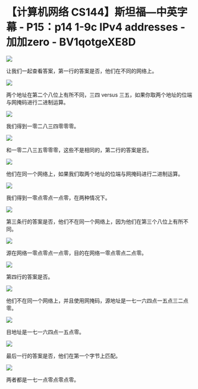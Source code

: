 # 【计算机网络 CS144】斯坦福—中英字幕 - P15：p14 1-9c  IPv4 addresses - 加加zero - BV1qotgeXE8D

![](img/4f49e289e9300d52a77869ce369808c9_0.png)

让我们一起查看答案，第一行的答案是否，他们在不同的网络上。

![](img/4f49e289e9300d52a77869ce369808c9_2.png)

两个地址在第二个八位上有所不同，三四 versus 三五，如果你取两个地址的位端与网掩码进行二进制运算。



![](img/4f49e289e9300d52a77869ce369808c9_4.png)

我们得到一零二八三四零零零。

![](img/4f49e289e9300d52a77869ce369808c9_6.png)

和一零二八三五零零零，这些不是相同的，第二行的答案是否。

![](img/4f49e289e9300d52a77869ce369808c9_8.png)

他们在同一个网络上，如果我们取两个地址的位端与网掩码进行二进制运算。

![](img/4f49e289e9300d52a77869ce369808c9_10.png)

我们得到一零点零点一点零，在两种情况下。

![](img/4f49e289e9300d52a77869ce369808c9_12.png)

第三条行的答案是否，他们不在同一个网络上，因为他们在第三个八位上有所不同。

![](img/4f49e289e9300d52a77869ce369808c9_14.png)

源在网络一零点零点一点零，目的在网络一零点零点二点零。

![](img/4f49e289e9300d52a77869ce369808c9_16.png)

第四行的答案是否。

![](img/4f49e289e9300d52a77869ce369808c9_18.png)

他们不在同一个网络上，并且使用网掩码，源地址是一七一六四点一五点三二点零。

![](img/4f49e289e9300d52a77869ce369808c9_20.png)

目地址是一七一六四点一五点零。

![](img/4f49e289e9300d52a77869ce369808c9_22.png)

最后一行的答案是否，他们在第一个字节上匹配。

![](img/4f49e289e9300d52a77869ce369808c9_24.png)

两者都是一七一点零点零点零。